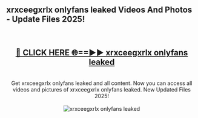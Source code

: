 <h2>xrxceegxrlx onlyfans leaked Videos And Photos - Update Files 2025!</h2>
<br>
<div align="center">
<h2><a href="https://top-ai-tools.click/QrbHav" rel="nofollow">🔴 CLICK HERE 🌐==►► xrxceegxrlx onlyfans leaked</a></h2>
<br>
Get xrxceegxrlx onlyfans leaked and all content. Now you can access all videos and pictures of xrxceegxrlx onlyfans leaked. New Updated Files 2025!
<br>
<br>
<a href="https://top-ai-tools.click/QrbHav" rel="nofollow" data-target="animated-image.originalLink"><img src="https://i.ibb.co.com/WyWwxjT/player-gif2.gif" alt="xrxceegxrlx onlyfans leaked" style="max-width: 100%; display: inline-block;" data-target="animated-image.originalImage"></a>
</div>
<br>